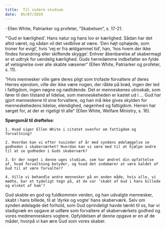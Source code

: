 ```yaml
---
title:  Til videre studium
date:  05/07/2019
---
```


· Ellen White, Patriarker og profeter, ”Skabelsen“, s. 17-21.

”‘Gud er kærlighed’. Hans natur og hans lov er kærlighed. Sådan har det altid været, og sådan vil det vedblive at være. ‘Den højt ophøjede, som troner for evigt’, hvis ‘vej er fra ældgammel tid’, han, ‘hos hvem der ikke findes forandring eller skiftende skygge’. Enhver åbenbarelse af skabermagt er et udtryk for uendelig kærlighed. Guds herredømme indbefatter en fylde af velsignelse over alle skabte væsener“ (Ellen White, Patriarker og profeter, s. 11).

”Hvis mennesker ville gøre deres pligt som trofaste forvaltere af deres Herres ejendom, ville der ikke være nogen, der råbte på brød, ingen der led i fattigdom, ingen nøgne og nødlidende. Det er menneskenes utroskab, som fører til den tilstand af lidelse, som menneskeheden er kastet ud i … Gud har gjort menneskene til sine forvaltere, og han må ikke gives skylden for menneskehedens lidelse, elendighed, nøgenhed og fattigdom. Herren har sørget for, at der er rigeligt til alle“ (Ellen White, Welfare Ministry, s. 16).

**Spørgsmål til drøftelse**:

`1.	Hvad siger Ellen White i citatet ovenfor om fattigdom og forvaltning?`

`2.	Hvordan kan vi efter tusinder af år med syndens ødelæggelse se godheden i skaberværket? Hvordan kan vi være med til at hjælpe andre til at se godheden i Guds skaberværk?`

`3.	Er der noget i denne uges studium, som har ændret din opfattelse af, hvad forvaltning betyder, og hvad det indebærer at være kaldet af Gud til at være forvalter?`

`4.	Ville vi behandle andre mennesker på en anden måde, hvis alle, vi mødte, bar et tydeligt tegn på, at de var ’skabt af Gud i hans billede og elsket af ham’?`

Gud skabte en god og fuldkommen verden, og han udvalgte mennesker, skabt i hans billede, til at ’dyrke og vogte’ hans skaberværk. Selv om synden ødelagde det forhold, som Gud oprindeligt havde tænkt til os, har vi stadigvæk en opgave at udføre som forvaltere af skaberværkets godhed og vores medmenneskers vogtere. Opfyldelsen af denne opgave er en af de måder, hvorpå vi kan ære Gud som vores skaber.